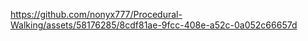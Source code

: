 

https://github.com/nonyx777/Procedural-Walking/assets/58176285/8cdf81ae-9fcc-408e-a52c-0a052c66657d


